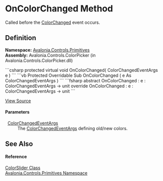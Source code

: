 # OnColorChanged Method


Called before the <a href="E_Avalonia_Controls_Primitives_ColorSlider_ColorChanged">ColorChanged</a> event occurs.



## Definition
**Namespace:** <a href="N_Avalonia_Controls_Primitives">Avalonia.Controls.Primitives</a>  
**Assembly:** Avalonia.Controls.ColorPicker (in Avalonia.Controls.ColorPicker.dll)

<Tabs groupId="api-code-preview">
<TabItem value="csharp" label="C#">
```csharp
protected virtual void OnColorChanged(
	ColorChangedEventArgs e
)
```
</TabItem>
<TabItem value="vb" label="VB">
```vb
Protected Overridable Sub OnColorChanged ( 
	e As ColorChangedEventArgs
)
```
</TabItem>
<TabItem value="fsharp" label="F#">
```fsharp
abstract OnColorChanged : 
        e : ColorChangedEventArgs -> unit 
override OnColorChanged : 
        e : ColorChangedEventArgs -> unit 
```
</TabItem>
</Tabs>



<a href="https://github.com/AvaloniaUI/Avalonia/tree/master/src/Avalonia.Controls.ColorPicker/ColorSlider/ColorSlider.cs#L483" title="View the source code">View Source</a>



#### Parameters
<dl><dt>  <a href="T_Avalonia_Controls_ColorChangedEventArgs">ColorChangedEventArgs</a></dt><dd>The <a href="T_Avalonia_Controls_ColorChangedEventArgs">ColorChangedEventArgs</a> defining old/new colors.</dd></dl>

## See Also


#### Reference
<a href="T_Avalonia_Controls_Primitives_ColorSlider">ColorSlider Class</a>  
<a href="N_Avalonia_Controls_Primitives">Avalonia.Controls.Primitives Namespace</a>  

